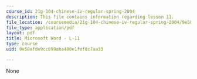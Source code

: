 ```yaml
---
course_id: 21g-104-chinese-iv-regular-spring-2004
description: This file contains information regarding lesson 11.
file_location: /coursemedia/21g-104-chinese-iv-regular-spring-2004/9e58afde9cc699aba400e1fef0c7aa33_MIT21G_104S04_L11.pdf
file_type: application/pdf
layout: pdf
title: Microsoft Word - L-11
type: course
uid: 9e58afde9cc699aba400e1fef0c7aa33

---
```

None